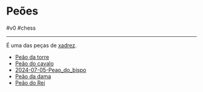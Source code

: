 
# Peões
#v0 #chess 

---
É uma das peças de [xadrez](api/2024/07/2024-07-06-Xadrez.md).

- [Peão da torre](_insight/Peão%20da%20torre.md)
- [Peão do cavalo](_insight/Peão%20do%20cavalo.md)
- [2024-07-05-Peao_do_bispo](_insight/2024-07-05-Peao_do_bispo.md)
- [Peão da dama](_insight/Peão%20da%20dama.md)
- [Peão do Rei](_insight/Peão%20do%20Rei.md)
